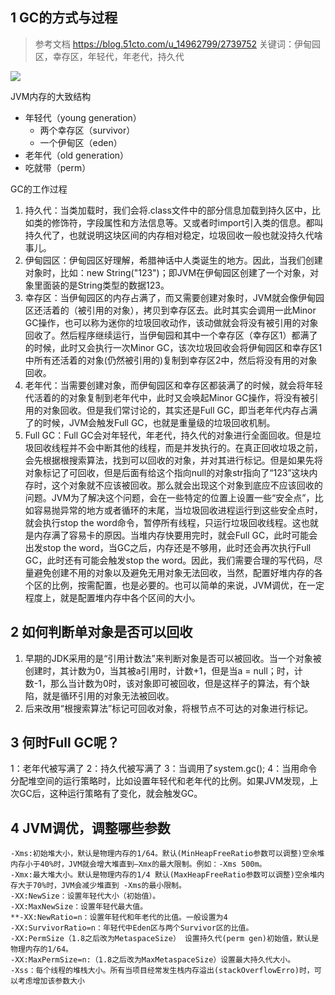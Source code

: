 ## 1 GC的方式与过程
> 参考文档 https://blog.51cto.com/u_14962799/2739752
> 关键词：伊甸园区，幸存区，年轻代，年老代，持久代

![](image/2022-08-31-17-25-27.png)

JVM内存的大致结构
* 年轻代（young generation）
  * 两个幸存区（survivor）
  * 一个伊甸区（eden）
* 老年代（old generation）
* 吃就带（perm）

GC的工作过程
1. 持久代：当类加载时，我们会将.class文件中的部分信息加载到持久区中，比如类的修饰符，字段属性和方法信息等。又或者时import引入类的信息。都叫持久代了，也就说明这块区间的内存相对稳定，垃圾回收一般也就没持久代啥事儿。
2. 伊甸园区：伊甸园区好理解，希腊神话中人类诞生的地方。因此，当我们创建对象时，比如：new String("123")；即JVM在伊甸园区创建了一个对象，对象里面装的是String类型的数据123。
3. 幸存区：当伊甸园区的内存占满了，而又需要创建对象时，JVM就会像伊甸园区还活着的（被引用的对象），拷贝到幸存区去。此时其实会调用一此Minor GC操作，也可以称为迷你的垃圾回收动作，该动做就会将没有被引用的对象回收了。然后程序继续运行，当伊甸园和其中一个幸存区（幸存区1）都满了的时候，此时又会执行一次Minor GC，该次垃圾回收会将伊甸园区和幸存区1中所有还活着的对象(仍然被引用的)复制到幸存区2中，然后将没有用的对象回收。
4. 老年代：当需要创建对象，而伊甸园区和幸存区都装满了的时候，就会将年轻代活着的的对象复制到老年代中，此时又会唤起Minor GC操作，将没有被引用的对象回收。但是我们常讨论的，其实还是Full GC，即当老年代内存占满了的时候，JVM会触发Full GC，也就是重量级的垃圾回收机制。
5. Full GC：Full GC会对年轻代，年老代，持久代的对象进行全面回收。但是垃圾回收线程并不会中断其他的线程，而是并发执行的。在真正回收垃圾之前，会先根据根搜索算法，找到可以回收的对象，并对其进行标记。但是如果先将对象标记了可回收，但是后面有给这个指向null的对象str指向了“123”这块内存时，这个对象就不应该被回收。那么就会出现这个对象到底应不应该回收的问题。JVM为了解决这个问题，会在一些特定的位置上设置一些“安全点”，比如容易抛异常的地方或者循环的末尾，当垃圾回收进程运行到这些安全点时，就会执行stop the word命令，暂停所有线程，只运行垃圾回收线程。这也就是内存满了容易卡的原因。当堆内存快要用完时，就会Full GC，此时可能会出发stop the word，当GC之后，内存还是不够用，此时还会再次执行Full GC，此时还有可能会触发stop the word。因此，我们需要合理的写代码，尽量避免创建不用的对象以及避免无用对象无法回收，当然，配置好堆内存的各个区的比例，按需配置，也是必要的。也可以简单的来说，JVM调优，在一定程度上，就是配置堆内存中各个区间的大小。


## 2 如何判断单对象是否可以回收

1. 早期的JDK采用的是“引用计数法”来判断对象是否可以被回收。当一个对象被创建时，其计数为0，当其被a引用时，计数+1，但是当a = null；时，计数-1，那么当计数为0时，该对象即可被回收，但是这样子的算法，有个缺陷，就是循环引用的对象无法被回收。
2. 后来改用“根搜索算法”标记可回收对象，将根节点不可达的对象进行标记。

## 3 何时Full GC呢？

1：老年代被写满了
2：持久代被写满了
3：当调用了system.gc();
4：当用命令分配堆空间的运行策略时，比如设置年轻代和老年代的比例。如果JVM发现，上次GC后，这种运行策略有了变化，就会触发GC。

## 4 JVM调优，调整哪些参数

```
-Xms:初始堆大小，默认是物理内存的1/64。默认(MinHeapFreeRatio参数可以调整)空余堆内存小于40%时，JVM就会增大堆直到–Xmx的最大限制。例如：-Xms 500m。
-Xmx:最大堆大小。默认是物理内存的1/4 默认(MaxHeapFreeRatio参数可以调整)空余堆内存大于70%时，JVM会减少堆直到 -Xms的最小限制。
-XX:NewSize：设置年轻代大小（初始值）。
-XX:MaxNewSize：设置年轻代最大值。
**-XX:NewRatio=n：设置年轻代和年老代的比值。一般设置为4
-XX:SurvivorRatio=n：年轻代中Eden区与两个Survivor区的比值。
-XX:PermSize（1.8之后改为MetaspaceSize） 设置持久代(perm gen)初始值，默认是物理内存的1/64。
-XX:MaxPermSize=n:（1.8之后改为MaxMetaspaceSize）设置最大持久代大小。
-Xss：每个线程的堆栈大小。所有当项目经常发生栈内存溢出(stackOverflowErro)时，可以考虑增加该参数大小
```
